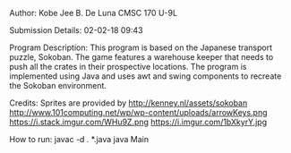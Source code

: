 Author:
Kobe Jee B. De Luna
CMSC 170 U-9L

Submission Details:
02-02-18 09:43

Program Description:
This program is based on the Japanese transport puzzle, Sokoban. The game features a warehouse keeper that needs to push all the crates
in their prospective locations. The program is implemented using Java and uses awt and swing components to recreate the Sokoban
environment.

Credits:
Sprites are provided by
http://kenney.nl/assets/sokoban
http://www.101computing.net/wp/wp-content/uploads/arrowKeys.png
https://i.stack.imgur.com/WHu9Z.png
https://i.imgur.com/1bXkyrY.jpg

How to run:
javac -d . \*.java
java Main
